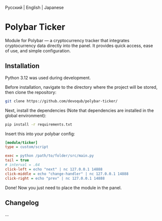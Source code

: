 Русский | English | Japanese

# Polybar Ticker

Module for Polybar — a cryptocurrency tracker that integrates cryptocurrency data directly into the panel. It provides
quick access, ease of use, and simple configuration.

## Installation

Python 3.12 was used during development.

Before installation, navigate to the directory where the project will be stored, then clone the repository:

```bash
git clone https://github.com/devoqub/polybar-ticker/
```

Next, install the dependencies (Note that dependencies are installed in the global environment):

```bash
pip install -r requirements.txt
```

Insert this into your polybar config:

```ini
[module/ticker]
type = custom/script

exec = python /path/to/folder/src/main.py
tail = true
# interval = .64
click-left = echo "next" | nc 127.0.0.1 14888
click-middle = echo "change-handler" | nc 127.0.0.1 14888
click-right = echo "prev" | nc 127.0.0.1 14888
```

Done! Now you just need to place the module in the panel.

## Changelog
...

